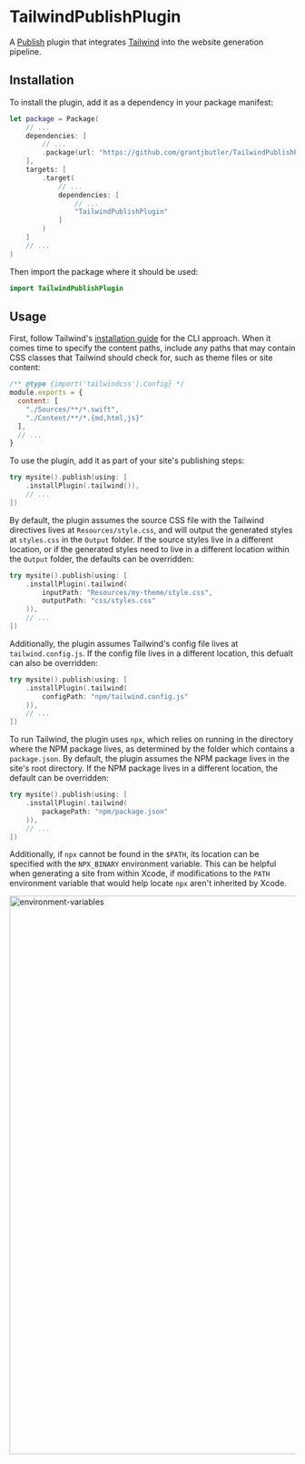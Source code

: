 # TailwindPublishPlugin

A [Publish](https://github.com/johnsundell/publish) plugin that integrates [Tailwind](https://tailwindcss.com) into the website generation pipeline.

## Installation

To install the plugin, add it as a dependency in your package manifest:

```swift
let package = Package(
    // ...
    dependencies: [
        // ...
        .package(url: "https://github.com/grantjbutler/TailwindPublishPlugin.git", from: "0.1.0")
    ],
    targets: [
        .target(
            // ...
            dependencies: [
                // ...
                "TailwindPublishPlugin"
            ]
        )
    ]
    // ...
)
```

Then import the package where it should be used:

```swift
import TailwindPublishPlugin
```

## Usage

First, follow Tailwind's [installation guide](https://tailwindcss.com/docs/installation) for the CLI approach. When it comes time to specify the content paths, include any paths that may contain CSS classes that Tailwind should check for, such as theme files or site content:

```js
/** @type {import('tailwindcss').Config} */
module.exports = {
  content: [
    "./Sources/**/*.swift",
    "./Content/**/*.{md,html,js}"
  ],
  // ...
}
```

To use the plugin, add it as part of your site's publishing steps:

```swift
try mysite().publish(using: [
    .installPlugin(.tailwind()),
    // ...
])
```

By default, the plugin assumes the source CSS file with the Tailwind directives lives at `Resources/style.css`, and will output the generated styles at `styles.css` in the `Output` folder. If the source styles live in a different location, or if the generated styles need to live in a different location within the `Output` folder, the defaults can be overridden:

```swift
try mysite().publish(using: [
    .installPlugin(.tailwind(
        inputPath: "Resources/my-theme/style.css",
        outputPath: "css/styles.css"
    )),
    // ...
])
```

Additionally, the plugin assumes Tailwind's config file lives at `tailwind.config.js`. If the config file lives in a different location, this defualt can also be overridden:

```swift
try mysite().publish(using: [
    .installPlugin(.tailwind(
        configPath: "npm/tailwind.config.js"
    )),
    // ...
])
```

To run Tailwind, the plugin uses `npx`, which relies on running in the directory where the NPM package lives, as determined by the folder which contains a `package.json`. By default, the plugin assumes the NPM package lives in the site's root directory. If the NPM package lives in a different location, the default can be overridden:

```swift
try mysite().publish(using: [
    .installPlugin(.tailwind(
        packagePath: "npm/package.json"
    )),
    // ...
])
```

Additionally, if `npx` cannot be found in the `$PATH`, its location can be specified with the `NPX_BINARY` environment variable. This can be helpful when generating a site from within Xcode, if modifications to the `PATH` environment variable that would help locate `npx` aren't inherited by Xcode.

<img width="982" alt="environment-variables" src="https://github.com/grantjbutler/TailwindPublishPlugin/assets/526054/e35aa4a2-641e-4ce3-bb0a-6efeebfbe29c" alt="Xcode's Scheme Editor, highlighting the 'Arguments' tab where environment variables can be specified to be used when running a CLI tool.">
